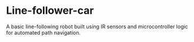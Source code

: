 # Line-follower-car
A basic line-following robot built using IR sensors and microcontroller logic for automated path navigation.
